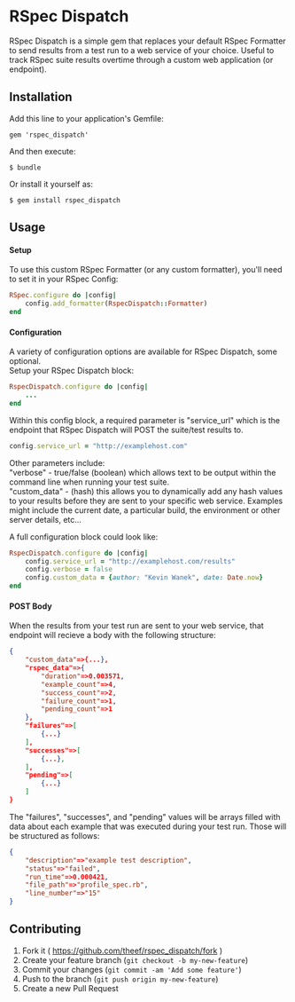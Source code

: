 # RSpec Dispatch

RSpec Dispatch is a simple gem that replaces your default RSpec Formatter to send results from a test run to a web service of your choice.  Useful to track RSpec suite results overtime through a custom web application (or endpoint).

## Installation

Add this line to your application's Gemfile:

    gem 'rspec_dispatch'

And then execute:

    $ bundle

Or install it yourself as:

    $ gem install rspec_dispatch

## Usage

#### Setup
To use this custom RSpec Formatter (or any custom formatter), you'll need to set it in your RSpec Config:
```ruby
RSpec.configure do |config|
	config.add_formatter(RspecDispatch::Formatter)
end
```

#### Configuration
A variety of configuration options are available for RSpec Dispatch, some optional.  
Setup your RSpec Dispatch block:
```ruby
RspecDispatch.configure do |config|
	...
end
```

Within this config block, a required parameter is "service_url" which is the endpoint that RSpec Dispatch will POST the suite/test results to.
```ruby
config.service_url = "http://examplehost.com"
```

Other parameters include:  
"verbose" - true/false (boolean) which allows text to be output within the command line when running your test suite.  
"custom_data" - (hash) this allows you to dynamically add any hash values to your results before they are sent to your specific web service.  Examples might include the current date, a particular build, the environment or other server details, etc...  

A full configuration block could look like:
```ruby
RspecDispatch.configure do |config|
	config.service_url = "http://examplehost.com/results"
	config.verbose = false
	config.custom_data = {author: "Kevin Wanek", date: Date.now}
end
```

#### POST Body
When the results from your test run are sent to your web service, that endpoint will recieve a body with the following structure:
```json
{
	"custom_data"=>{...}, 
	"rspec_data"=>{
		"duration"=>0.003571, 
		"example_count"=>4, 
		"success_count"=>2, 
		"failure_count"=>1, 
		"pending_count"=>1
	}, 
	"failures"=>[
		{...}
	], 
	"successes"=>[
		{...}, 
	], 
	"pending"=>[
		{...}
	]
}
```
The "failures", "successes", and "pending" values will be arrays filled with data about each example that was executed during your test run.  Those will be structured as follows:
```json
{
	"description"=>"example test description", 
	"status"=>"failed", 
	"run_time"=>0.000421, 
	"file_path"=>"profile_spec.rb", 
	"line_number"=>"15"
}
```

## Contributing

1. Fork it ( https://github.com/theef/rspec_dispatch/fork )
2. Create your feature branch (`git checkout -b my-new-feature`)
3. Commit your changes (`git commit -am 'Add some feature'`)
4. Push to the branch (`git push origin my-new-feature`)
5. Create a new Pull Request
